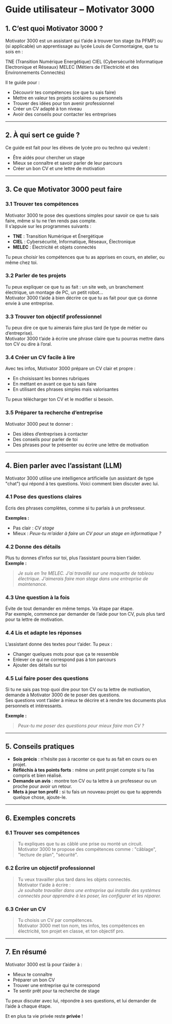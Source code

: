 # Guide utilisateur – Motivator 3000

## 1. C’est quoi Motivator 3000 ?

Motivator 3000 est un assistant qui t’aide à trouver ton stage (ta PFMP) ou (si applicable) un apprentissage au lycée Louis de Cormontaigne, que tu sois en : 

TNE (Transition Numérique Energétique)
CIEL (Cybersécurité Informatique Electronique et Réseaux)
MELEC (Métiers de l'Electricité et des Environnements Connectés) 

Il te guide pour :

- Découvrir tes compétences (ce que tu sais faire)
- Mettre en valeur tes projets scolaires ou personnels
- Trouver des idées pour ton avenir professionnel
- Créer un CV adapté à ton niveau
- Avoir des conseils pour contacter les entreprises

---

## 2. À qui sert ce guide ?

Ce guide est fait pour les élèves de lycée pro ou techno qui veulent :

- Être aidés pour chercher un stage
- Mieux se connaître et savoir parler de leur parcours
- Créer un bon CV et une lettre de motivation

---

## 3. Ce que Motivator 3000 peut faire

### 3.1 Trouver tes compétences

Motivator 3000 te pose des questions simples pour savoir ce que tu sais faire, même si tu ne t’en rends pas compte.  
Il s’appuie sur les programmes suivants :

- **TNE** : Transition Numérique et Énergétique  
- **CIEL** : Cybersécurité, Informatique, Réseaux, Électronique  
- **MELEC** : Électricité et objets connectés  

Tu peux choisir les compétences que tu as apprises en cours, en atelier, ou même chez toi.

### 3.2 Parler de tes projets

Tu peux expliquer ce que tu as fait : un site web, un branchement électrique, un montage de PC, un petit robot…  
Motivator 3000 t’aide à bien décrire ce que tu as fait pour que ça donne envie à une entreprise.

### 3.3 Trouver ton objectif professionnel

Tu peux dire ce que tu aimerais faire plus tard (le type de métier ou d’entreprise).  
Motivator 3000 t’aide à écrire une phrase claire que tu pourras mettre dans ton CV ou dire à l’oral.

### 3.4 Créer un CV facile à lire

Avec tes infos, Motivator 3000 prépare un CV clair et propre :

- En choisissant les bonnes rubriques
- En mettant en avant ce que tu sais faire
- En utilisant des phrases simples mais valorisantes

Tu peux télécharger ton CV et le modifier si besoin.

### 3.5 Préparer ta recherche d’entreprise

Motivator 3000 peut te donner :

- Des idées d’entreprises à contacter
- Des conseils pour parler de toi
- Des phrases pour te présenter ou écrire une lettre de motivation

---

## 4. Bien parler avec l’assistant (LLM)

Motivator 3000 utilise une intelligence artificielle (un assistant de type "chat") qui répond à tes questions. Voici comment bien discuter avec lui.

### 4.1 Pose des questions claires

Écris des phrases complètes, comme si tu parlais à un professeur.

**Exemples :**  
- Pas clair : *CV stage*  
- Mieux : *Peux-tu m’aider à faire un CV pour un stage en informatique ?*

### 4.2 Donne des détails

Plus tu donnes d’infos sur toi, plus l’assistant pourra bien t’aider.  
**Exemple :**  
> *Je suis en 1re MELEC. J’ai travaillé sur une maquette de tableau électrique. J’aimerais faire mon stage dans une entreprise de maintenance.*

### 4.3 Une question à la fois

Évite de tout demander en même temps. Va étape par étape.  
Par exemple, commence par demander de l’aide pour ton CV, puis plus tard pour ta lettre de motivation.

### 4.4 Lis et adapte les réponses

L’assistant donne des textes pour t’aider. Tu peux :

- Changer quelques mots pour que ça te ressemble
- Enlever ce qui ne correspond pas à ton parcours
- Ajouter des détails sur toi

### 4.5 Lui faire poser des questions

Si tu ne sais pas trop quoi dire pour ton CV ou ta lettre de motivation, demande à Motivator 3000 de te poser des questions.  
Ses questions vont t’aider à mieux te décrire et à rendre tes documents plus personnels et intéressants.

**Exemple :**  
> *Peux-tu me poser des questions pour mieux faire mon CV ?*

---

## 5. Conseils pratiques

- **Sois précis** : n’hésite pas à raconter ce que tu as fait en cours ou en projet.  
- **Réfléchis à tes points forts** : même un petit projet compte si tu l’as compris et bien réalisé.  
- **Demande un avis** : montre ton CV ou ta lettre à un professeur ou un proche pour avoir un retour.  
- **Mets à jour ton profil** : si tu fais un nouveau projet ou que tu apprends quelque chose, ajoute-le.

---

## 6. Exemples concrets

### 6.1 Trouver ses compétences
> Tu expliques que tu as câblé une prise ou monté un circuit.  
> Motivator 3000 te propose des compétences comme : "câblage", "lecture de plan", "sécurité".

### 6.2 Écrire un objectif professionnel
> Tu veux travailler plus tard dans les objets connectés.  
> Motivator t’aide à écrire :  
> *Je souhaite travailler dans une entreprise qui installe des systèmes connectés pour apprendre à les poser, les configurer et les réparer.*

### 6.3 Créer un CV
> Tu choisis un CV par compétences.  
> Motivator 3000 met ton nom, tes infos, tes compétences en électricité, ton projet en classe, et ton objectif pro.

---

## 7. En résumé

Motivator 3000 est là pour t’aider à :

- Mieux te connaître  
- Préparer un bon CV  
- Trouver une entreprise qui te correspond  
- Te sentir prêt pour ta recherche de stage  

Tu peux discuter avec lui, répondre à ses questions, et lui demander de l’aide à chaque étape.

Et en plus ta vie privée reste **privée** ! 
